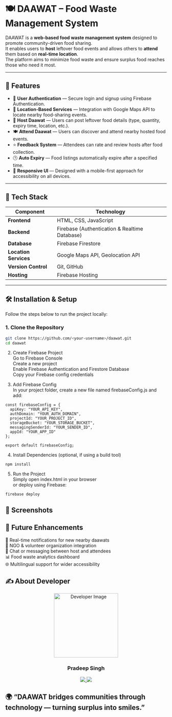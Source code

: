 # 🍽️ DAAWAT – Food Waste Management System

DAAWAT is a **web-based food waste management system** designed to promote community-driven food sharing.  
It enables users to **host** leftover food events and allows others to **attend** them based on **real-time location**.  
The platform aims to minimize food waste and ensure surplus food reaches those who need it most.

---

## 🚀 Features

- 👤 **User Authentication** — Secure login and signup using Firebase Authentication.  
- 📍 **Location-Based Services** — Integration with Google Maps API to locate nearby food-sharing events.  
- 🍱 **Host Daawat** — Users can post leftover food details (type, quantity, expiry time, location, etc.).  
- 🍽️ **Attend Daawat** — Users can discover and attend nearby hosted food events.  
- ⭐ **Feedback System** — Attendees can rate and review hosts after food collection.  
- 🕒 **Auto Expiry** — Food listings automatically expire after a specified time.  
- 📱 **Responsive UI** — Designed with a mobile-first approach for accessibility on all devices.  

---

## 🧩 Tech Stack

| Component | Technology |
|------------|-------------|
| **Frontend** | HTML, CSS, JavaScript |
| **Backend** | Firebase (Authentication & Realtime Database) |
| **Database** | Firebase Firestore |
| **Location Services** | Google Maps API, Geolocation API |
| **Version Control** | Git, GitHub |
| **Hosting** | Firebase Hosting |

---

## 🛠️ Installation & Setup

Follow the steps below to run the project locally:

### 1. Clone the Repository
```bash
git clone https://github.com/<your-username>/daawat.git
cd daawat
```
2. Create Firebase Project  
Go to Firebase Console  
Create a new project  
Enable Firebase Authentication and Firestore Database  
Copy your Firebase config credentials  
  
3. Add Firebase Config  
In your project folder, create a new file named firebaseConfig.js and add:  
```
const firebaseConfig = {
  apiKey: "YOUR_API_KEY",
  authDomain: "YOUR_AUTH_DOMAIN",
  projectId: "YOUR_PROJECT_ID",
  storageBucket: "YOUR_STORAGE_BUCKET",
  messagingSenderId: "YOUR_SENDER_ID",
  appId: "YOUR_APP_ID"
};

export default firebaseConfig;
```
4. Install Dependencies (optional, if using a build tool)
```
npm install
```
5. Run the Project  
Simply open index.html in your browser  
or deploy using Firebase:  
```
firebase deploy
```
## 📸 Screenshots  

## 🌱 Future Enhancements  
🔔 Real-time notifications for new nearby daawats  
🤝 NGO & volunteer organization integration  
💬 Chat or messaging between host and attendees  
📊 Food waste analytics dashboard  
🌐 Multilingual support for wider accessibility  

	
## ✍️ About Developer  
<p align="center">
  <img src="https://github.com/user-attachments/assets/a615929b-6615-46fc-9046-19a7ed74d5c0" alt="Developer Image" width="200"/>
</p>

<h3 align="center">Pradeep Singh</h3>

<p align="center">
  <a href="https://github.com/pradeep-r04">
    <img src="https://img.shields.io/badge/GitHub-100000?style=for-the-badge&logo=github&logoColor=white"/>
  </a>
  <a href="https://www.linkedin.com/in/pradeep-singh4/">
    <img src="https://img.shields.io/badge/LinkedIn-0077B5?style=for-the-badge&logo=linkedin&logoColor=white"/>
  </a>
</p>



## 🌍 “DAAWAT bridges communities through technology — turning surplus into smiles.”
